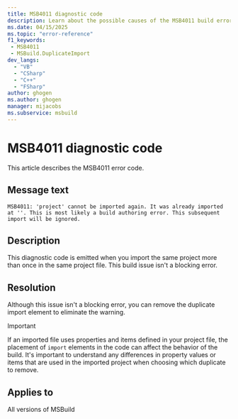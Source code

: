 ```yaml
---
title: MSB4011 diagnostic code
description: Learn about the possible causes of the MSB4011 build error and get troubleshooting tips.
ms.date: 04/15/2025
ms.topic: "error-reference"
f1_keywords:
 - MSB4011
 - MSBuild.DuplicateImport
dev_langs:
  - "VB"
  - "CSharp"
  - "C++"
  - "FSharp"
author: ghogen
ms.author: ghogen
manager: mijacobs
ms.subservice: msbuild
---
```

# MSB4011 diagnostic code

<!-- :::ErrorDefinitionDescription::: -->
<!-- :::editable-content name="introDescription"::: -->
This article describes the MSB4011 error code.
<!-- :::editable-content-end::: -->

## Message text

`MSB4011: 'project' cannot be imported again. It was already imported at ''. This is most likely a build authoring error. This subsequent import will be ignored.`

## Description

This diagnostic code is emitted when you import the same project more than once in the same project file. This build issue isn't a blocking error.

## Resolution

Although this issue isn't a blocking error, you can remove the duplicate import element to eliminate the warning.

> [!IMPORTANT]
> If an imported file uses properties and items defined in your project file, the placement of `import` elements in the code can affect the behavior of the build. It's important to understand any differences in property values or items that are used in the imported project when choosing which duplicate to remove.

## Applies to

All versions of MSBuild